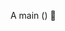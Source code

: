A main () 🙏

<!---
LucasTNM/LucasTNM is a ✨ special ✨ repository because its `README.md` (this file) appears on your GitHub profile.
You can click the Preview link to take a look at your changes.
--->
